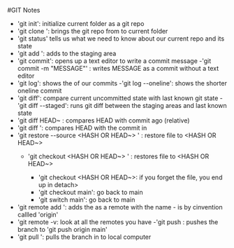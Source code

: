#GIT Notes
- 'git init': initialize current folder as a git repo
- 'git clone <URL>': brings the git repo from <URL> to current folder 
- 'git status' tells us what we need to know about our current repo and its state
- 'git add <FILE>': adds <FILE> to the staging area
- 'git commit': opens up a text editor to write a commit message
	-'git commit -m "MESSAGE"' : writes MESSAGE as a commit without a text editor
- 'git log': shows the of our commits
	-'git log --oneline': shows the shorter oneline commit
- 'git diff': compare current uncommitted state with last known git state
	-'git diff --staged': runs git diff between the staging areas and last known state
- 'git diff HEAD~<NUMBER> : compares HEAD with commit <NUMBER> ago (relative)
- 'git diff <HASH>':  compares HEAD with the commit in <HASH>
- 'git restore --source <HASH OR HEAD~> <FILE>' : restore file to <HASH OR HEAD~>
	- 'git checkout <HASH OR HEAD~> <FILE>' : restores file to <HASH OR HEAD~>
		- 'git checkout <HASH OR HEAD~>: if you forget the file, you end up in detach>
		- 'git checkout main': go back to main
		- 'git switch main': go back to main 
- 'git remote add <NAME> <URL>': adds the <URL> as a remote with the name <NAME>
	-<NAME> is by cinvention callled 'origin'
- 'git remote -v: look at all the remotes you have
-'git push <WHERE> <WHAT>: pushes the <WHAT> branch to <WHERE>
	'git push origin main'
- 'git pull <WHERE> <WHAT>': pulls the <WHAT> branch in <WHERE> to local computer
